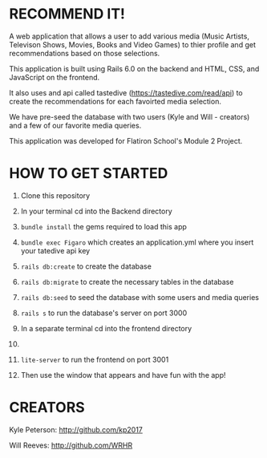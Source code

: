 RECOMMEND IT!
========================
A web application that allows a user to add various media (Music Artists, Televison Shows, Movies, Books and Video Games) to thier profile and get recommendations based on those selections.

This application is built using Rails 6.0 on the backend and HTML, CSS, and JavaScript on the frontend.

It also uses and api called tastedive (https://tastedive.com/read/api) to create the recommendations for each favoirted media selection.

We have pre-seed the database with two users (Kyle and Will - creators) and a few of our favorite media queries.  

This application was developed for Flatiron School's Module 2 Project. 

HOW TO GET STARTED
========================
1) Clone this repository

2) In your terminal cd into the Backend directory

3) `bundle install` the gems required to load this app

4) `bundle exec Figaro` which creates an application.yml where you insert your tatedive api key

5) `rails db:create` to create the database

6) `rails db:migrate` to create the necessary tables in the database

7) `rails db:seed` to seed the database with some users and media queries

8) `rails s` to run the database's server on port 3000

9) In a separate terminal cd into the frontend directory 

10) 

11) `lite-server` to run the frontend on port 3001

12) Then use the window that appears and have fun with the app!

CREATORS
========================
Kyle Peterson: http://github.com/kp2017

Will Reeves: http://github.com/WRHR